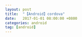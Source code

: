 ```yaml
---
layout: post
title:  "【Android】cordova"
date:   2017-01-01 08:00:00 +0800
categories: android
tag: [android]
---
```


